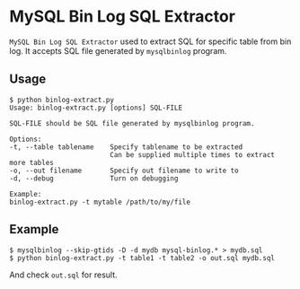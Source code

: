 # MySQL Bin Log SQL Extractor

`MySQL Bin Log SQL Extractor` used to extract SQL for specific table from bin log.
It accepts SQL file generated by `mysqlbinlog` program.

## Usage

```shell
$ python binlog-extract.py                                        
Usage: binlog-extract.py [options] SQL-FILE

SQL-FILE should be SQL file generated by mysqlbinlog program.

Options:
-t, --table tablename    Specify tablename to be extracted
                         Can be supplied multiple times to extract more tables
-o, --out filename       Specify out filename to write to
-d, --debug              Turn on debugging

Example:
binlog-extract.py -t mytable /path/to/my/file
```

## Example

```shell
$ mysqlbinlog --skip-gtids -D -d mydb mysql-binlog.* > mydb.sql
$ python binlog-extract.py -t table1 -t table2 -o out.sql mydb.sql
```

And check `out.sql` for result.